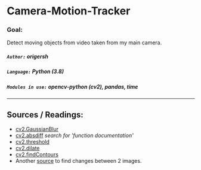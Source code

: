 # Camera-Motion-Tracker
### Goal:
Detect moving objects from video taken from my main camera.
##### `Author:` origersh
##### `Language:` Python (3.8)
##### `Modules in use:` opencv-python (cv2), pandas, time
___
## Sources / Readings:
* [cv2.GaussianBlur](https://opencv-python-tutroals.readthedocs.io/en/latest/py_tutorials/py_imgproc/py_filtering/py_filtering.html)
* [cv2.absdiff](https://docs.opencv.org/master/d2/de8/group__core__array.html#ga6fef31bc8c4071cbc114a758a2b79c14)
*search for 'function documentation'*
* [cv2.threshold](https://docs.opencv.org/master/d7/d4d/tutorial_py_thresholding.html)
* [cv2.dilate](https://opencv-python-tutroals.readthedocs.io/en/latest/py_tutorials/py_imgproc/py_morphological_ops/py_morphological_ops.html?highlight=dilate)
* [cv2.findContours](https://opencv-python-tutroals.readthedocs.io/en/latest/py_tutorials/py_imgproc/py_contours/py_contour_features/py_contour_features.html?highlight=findcontours)
* Another [source](https://stackoverflow.com/questions/56183201/detect-and-visualize-differences-between-two-images-with-opencv-python) to find changes between 2 images.
